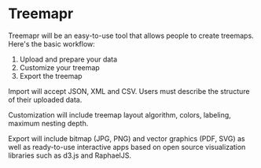 Treemapr
========

Treemapr will be an easy-to-use tool that allows people to create treemaps. Here's the basic workflow:

1. Upload and prepare your data
2. Customize your treemap
3. Export the treemap

Import will accept JSON, XML and CSV. Users must describe the structure of their uploaded data.

Customization will include treemap layout algorithm, colors, labeling, maximum nesting depth.

Export will include bitmap (JPG, PNG) and vector graphics (PDF, SVG) as well as ready-to-use interactive apps based on open source visualization libraries such as d3.js and RaphaelJS.


